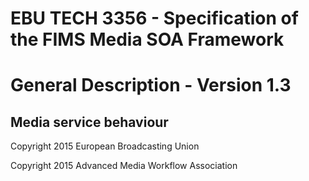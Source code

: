 # EBU TECH 3356 - Specification of the FIMS Media SOA Framework
# General Description - Version 1.3

## Media service behaviour



Copyright 2015 European Broadcasting Union

Copyright 2015 Advanced Media Workflow Association